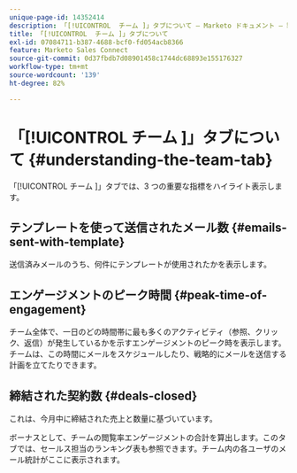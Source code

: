 ```yaml
---
unique-page-id: 14352414
description: 「[!UICONTROL  チーム ]」タブについて – Marketo ドキュメント – 製品ドキュメント
title: 「[!UICONTROL  チーム ]」タブについて
exl-id: 07084711-b387-4688-bcf0-fd054acb8366
feature: Marketo Sales Connect
source-git-commit: 0d37fbdb7d08901458c1744dc68893e155176327
workflow-type: tm+mt
source-wordcount: '139'
ht-degree: 82%

---
```


# 「[!UICONTROL  チーム ]」タブについて {#understanding-the-team-tab}

「[!UICONTROL  チーム ]」タブでは、3 つの重要な指標をハイライト表示します。

## テンプレートを使って送信されたメール数 {#emails-sent-with-template}

送信済みメールのうち、何件にテンプレートが使用されたかを表示します。

## エンゲージメントのピーク時間 {#peak-time-of-engagement}

チーム全体で、一日のどの時間帯に最も多くのアクティビティ（参照、クリック、返信）が発生しているかを示すエンゲージメントのピーク時を表示します。チームは、この時間にメールをスケジュールしたり、戦略的にメールを送信する計画を立てたりできます。

## 締結された契約数 {#deals-closed}

これは、今月中に締結された売上と数量に基づいています。

ボーナスとして、チームの閲覧率エンゲージメントの合計を算出します。このタブでは、セールス担当のランキング表も参照できます。チーム内の各ユーザのメール統計がここに表示されます。
